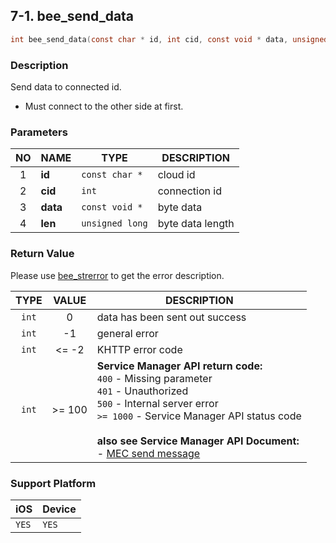 ## 7-1. bee_send_data

```c
int bee_send_data(const char * id, int cid, const void * data, unsigned long len);
```

### Description

Send data to connected id.

* Must connect to the other side at first.

### Parameters

| NO | NAME | TYPE | DESCRIPTION |
| :---: | --- | --- | --- |
| 1 | **id** | `const char *` | cloud id |
| 2 | **cid** | `int` | connection id |
| 3 | **data** | `const void *` | byte data |
| 4 | **len** | `unsigned long` | byte data length |

### Return Value

Please use [bee_strerror](../03_Information/3.5_bee_strerror.md) to get the error description.

| TYPE | VALUE | DESCRIPTION |
| :---: | :---: | --- |
| `int` | 0 | data has been sent out success |
| `int` | -1 | general error |
| `int` | <= -2 | KHTTP error code |
| `int` | >= 100 | **Service Manager API return code:**<br> `400` - Missing parameter<br> `401` - Unauthorized<br> `500` - Internal server error<br> `>= 1000` - Service Manager API status code <br><br> **also see Service Manager API Document:**<br> - [MEC send message](https://docs.google.com/a/gemteks.com/document/d/1rcvGr_lrOClHl2cI5TwV8XByEW4tCaK7O5MlxSnHer4/edit#heading=h.9a1nn85am3gi) |

### Support Platform

| iOS | Device |
| --- | --- |
| `YES` | `YES` |
